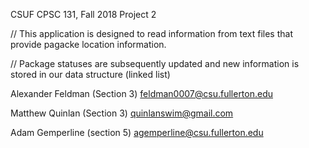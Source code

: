 CSUF CPSC 131, Fall 2018 Project 2

// This application is designed to read information from text files that provide pagacke location information.

// Package statuses are subsequently updated and new information is stored in our data structure (linked list)



Alexander Feldman (Section 3) feldman0007@csu.fullerton.edu

Matthew Quinlan (Section 3) quinlanswim@gmail.com

Adam Gemperline (section 5) agemperline@csu.fullerton.edu
